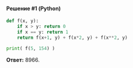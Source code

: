 #### Решение #1 (Python)
```python
def f(x, y):
	if x > y: return 0
	if x == y: return 1
	return f(x+1, y) + f(x*2, y) + f(x**2, y)

print( f(5, 154) )
```
**Ответ:** 8966.
